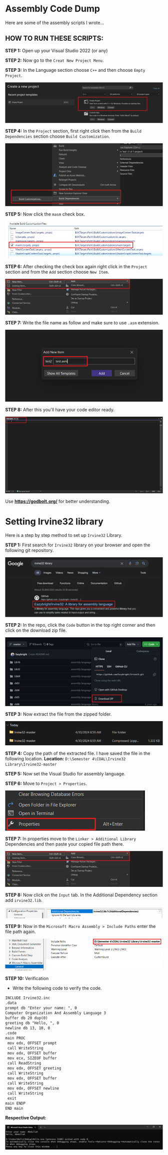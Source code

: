 # Assembly Code Dump
Here are some of the assembly scripts I wrote...

## HOW TO RUN THESE SCRIPTS:

**STEP 1:** Open up your Visual Studio 2022 (or any)

**STEP 2:** Now go to the `Creat New Project Menu`.

**STEP 3:** In the Language section choose `C++` and then choose `Empty Project`.

![image1](images/image1.png)

**STEP 4:** In the `Project` section, first right click then from the `Build Dependencies` section choose `Build Customization`.

![image1](images/image2.png)

**STEP 5:** Now click the `masm` check box.

![image1](images/image3.png)

**STEP 6:** After checking the check box again right click in the `Project` section and from the `Add` section choose `New Item`.

![image1](images/image4.png)

**STEP 7:** Write the file name as follow and make sure to use `.asm` extension.

![image1](images/image5.png)

**STEP 8:** After this you'll have your code editor ready.

![image1](images/image6.png)

Use **https://godbolt.org/** for better understanding.

# Setting Irvine32 library

Here is a step by step method to set up `Irvine32` Library.

**STEP 1:** First search for `Irvine32` library on your browser and open the following git repository.

![image1](images/Untitled.png)

**STEP 2:** In the repo, click the `Code` button in the top right corner and then click on the download zip file.

![image1](images/Untitled1.png)

**STEP 3:** Now extract the file from the zipped folder.

![image1](images/Untitled2.png)

**STEP 4:** Copy the path of the extracted file. I have saved the file in the following location.
**Location:** `D:\Semester 4\COAL\Irvine32 Library\Irvine32-master`

**STEP 5:** Now set the Visual Studio for assembly language.

**STEP 6:** Move to `Project > Properties`.

![image1](images/Untitled3.png)

**STEP 7:** In properties move to the `Linker > Additional Library` Dependencies and then paste your copied file path there.

![image1](images/image4.png)

**STEP 8:** Now click on the `Input` tab. In the Additional Dependency section add `irvine32.lib`.

![image1](images/Untitled5.png)

**STEP 9:** Now in the `Microsoft Macro Assembly > Include Paths` enter the file path again.

![image1](images/Untitled6.png)

**STEP 10:** Verification

- Write the following code to verify the code.

```assembly
INCLUDE Irvine32.inc
.data
prompt db "Enter your name: ", 0
Computer Organization And Assembly Language 3
buffer db 20 dup(0)
greeting db "Hello, ", 0
newline db 13, 10, 0
.code
main PROC
 mov edx, OFFSET prompt
 call WriteString
 mov edx, OFFSET buffer
 mov ecx, SIZEOF buffer
 call ReadString
 mov edx, OFFSET greeting
 call WriteString
 mov edx, OFFSET buffer
 call WriteString
 mov edx, OFFSET newline
 call WriteString
 exit
main ENDP
END main
```

**Respective Output:**

![image1](images/Untitled7.png)
